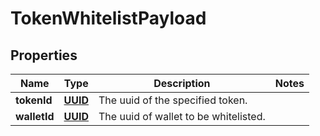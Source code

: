 
# TokenWhitelistPayload

## Properties
Name | Type | Description | Notes
------------ | ------------- | ------------- | -------------
**tokenId** | [**UUID**](UUID.md) | The uuid of the specified token. | 
**walletId** | [**UUID**](UUID.md) | The uuid of wallet to be whitelisted. | 



